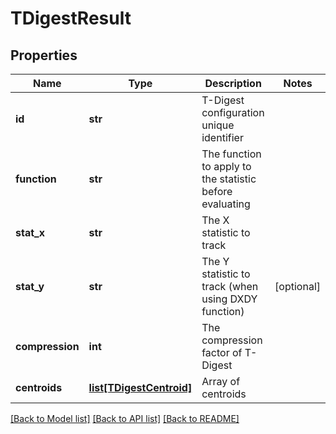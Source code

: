 # TDigestResult

## Properties
Name | Type | Description | Notes
------------ | ------------- | ------------- | -------------
**id** | **str** | T-Digest configuration unique identifier | 
**function** | **str** | The function to apply to the statistic before evaluating | 
**stat_x** | **str** | The X statistic to track | 
**stat_y** | **str** | The Y statistic to track (when using DXDY function) | [optional] 
**compression** | **int** | The compression factor of T-Digest | 
**centroids** | [**list[TDigestCentroid]**](TDigestCentroid.md) | Array of centroids | 

[[Back to Model list]](../README.md#documentation-for-models) [[Back to API list]](../README.md#documentation-for-api-endpoints) [[Back to README]](../README.md)


